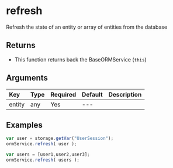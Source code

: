 # refresh

Refresh the state of an entity or array of entities from the database

## Returns

* This function returns back the BaseORMService \(`this`\)

## Arguments

| Key | Type | Required | Default | Description |
| :--- | :--- | :--- | :--- | :--- |
| entity | any | Yes | --- |  |

## Examples

```javascript
var user = storage.getVar("UserSession");
ormService.refresh( user );

var users = [user1,user2,user3];
ormService.refresh( users );
```

